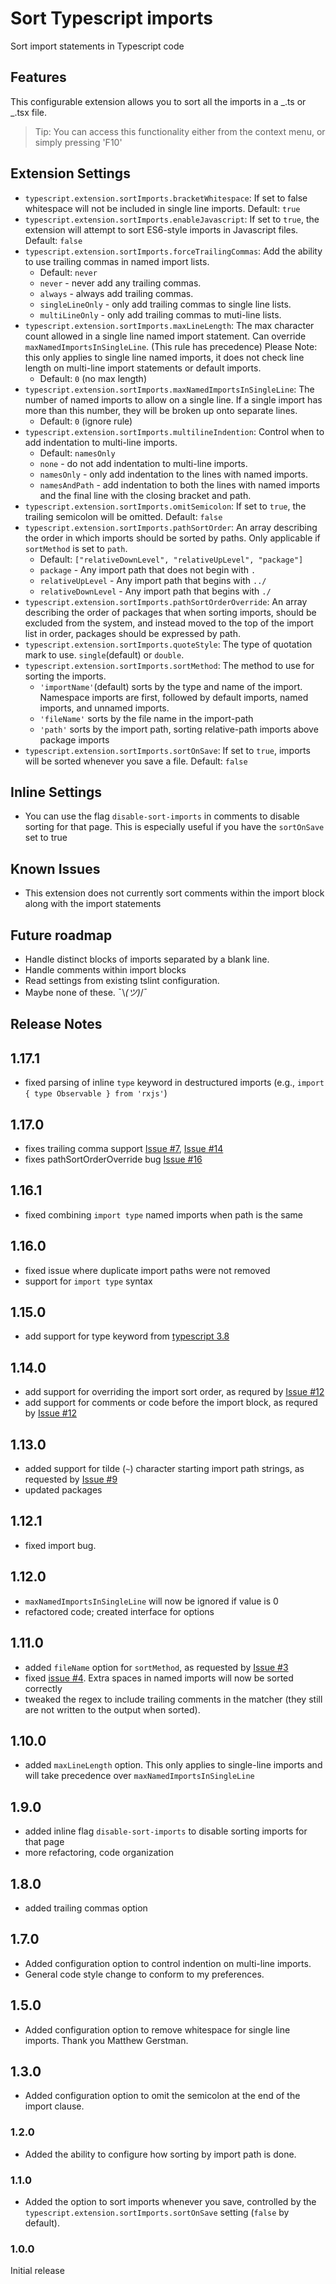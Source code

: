 # Sort Typescript imports

Sort import statements in Typescript code

## Features

This configurable extension allows you to sort all the imports in a _.ts or _.tsx file.

> Tip: You can access this functionality either from the context menu, or simply pressing 'F10'

## Extension Settings

- `typescript.extension.sortImports.bracketWhitespace`: If set to false whitespace will not be included in single line imports. Default: `true`
- `typescript.extension.sortImports.enableJavascript`: If set to `true`, the extension will attempt to sort ES6-style imports in Javascript files. Default: `false`
- `typescript.extension.sortImports.forceTrailingCommas`: Add the ability to use trailing commas in named import lists.
  - Default: `never`
  - `never` - never add any trailing commas.
  - `always` - always add trailing commas.
  - `singleLineOnly` - only add trailing commas to single line lists.
  - `multiLineOnly` - only add trailing commas to muti-line lists.
- `typescript.extension.sortImports.maxLineLength`: The max character count allowed in a single line named import statement. Can override `maxNamedImportsInSingleLine`. (This rule has precedence) Please Note: this only applies to single line named imports, it does not check line length on multi-line import statements or default imports.
  - Default: `0` (no max length)
- `typescript.extension.sortImports.maxNamedImportsInSingleLine`: The number of named imports to allow on a single line. If a single import has more than this number, they will be broken up onto separate lines.
  - Default: `0` (ignore rule)
- `typescript.extension.sortImports.multilineIndention`: Control when to add indentation to multi-line imports.
  - Default: `namesOnly`
  - `none` - do not add indentation to multi-line imports.
  - `namesOnly` - only add indentation to the lines with named imports.
  - `namesAndPath` - add indentation to both the lines with named imports and the final line with the closing bracket and path.
- `typescript.extension.sortImports.omitSemicolon`: If set to `true`, the trailing semicolon will be omitted. Default: `false`
- `typescript.extension.sortImports.pathSortOrder`: An array describing the order in which imports should be sorted by paths. Only applicable if `sortMethod` is set to `path`.
  - Default: `["relativeDownLevel", "relativeUpLevel", "package"]`
  - `package` - Any import path that does not begin with `.`
  - `relativeUpLevel` - Any import path that begins with `../`
  - `relativeDownLevel` - Any import path that begins with `./`
- `typescript.extension.sortImports.pathSortOrderOverride`: An array describing the order of packages that when sorting imports, should be excluded from the system, and instead moved to the top of the import list in order, packages should be expressed by path.
- `typescript.extension.sortImports.quoteStyle`: The type of quotation mark to use. `single`(default) or `double`.
- `typescript.extension.sortImports.sortMethod`: The method to use for sorting the imports.
  - `'importName'`(default) sorts by the type and name of the import. Namespace imports are first, followed by default imports, named imports, and unnamed imports.
  - `'fileName'` sorts by the file name in the import-path
  - `'path'` sorts by the import path, sorting relative-path imports above package imports
- `typescript.extension.sortImports.sortOnSave`: If set to `true`, imports will be sorted whenever you save a file. Default: `false`

## Inline Settings

- You can use the flag `disable-sort-imports` in comments to disable sorting for that page. This is especially useful if you have the `sortOnSave` set to true

## Known Issues

- This extension does not currently sort comments within the import block along with the import statements

## Future roadmap

- Handle distinct blocks of imports separated by a blank line.
- Handle comments within import blocks
- Read settings from existing tslint configuration.
- Maybe none of these. ¯\\_(ツ)_/¯

## Release Notes

## 1.17.1

- fixed parsing of inline `type` keyword in destructured imports (e.g., `import { type Observable } from 'rxjs'`)

## 1.17.0

- fixes trailing comma support [Issue #7](https://github.com/neilsoult/typescript-imports-sort/issues/7), [Issue #14](https://github.com/neilsoult/typescript-imports-sort/issues/14)
- fixes pathSortOrderOverride bug [Issue #16](https://github.com/neilsoult/typescript-imports-sort/issues/16)

## 1.16.1

- fixed combining `import type` named imports when path is the same

## 1.16.0

- fixed issue where duplicate import paths were not removed
- support for `import type` syntax

## 1.15.0

- add support for type keyword from [typescript 3.8](https://www.typescriptlang.org/docs/handbook/release-notes/typescript-3-8.html)

## 1.14.0

- add support for overriding the import sort order, as requred by [Issue #12](https://github.com/neilsoult/typescript-imports-sort/issues/12)
- add support for comments or code before the import block, as requred by [Issue #12](https://github.com/neilsoult/typescript-imports-sort/issues/12)

## 1.13.0

- added support for tilde (`~`) character starting import path strings, as requested by [Issue #9](https://github.com/neilsoult/typescript-imports-sort/issues/9)
- updated packages

## 1.12.1

- fixed import bug.

## 1.12.0

- `maxNamedImportsInSingleLine` will now be ignored if value is 0
- refactored code; created interface for options

## 1.11.0

- added `fileName` option for `sortMethod`, as requested by [Issue #3](https://github.com/neilsoult/typescript-imports-sort/issues/3)
- fixed [issue #4](https://github.com/neilsoult/typescript-imports-sort/issues/4). Extra spaces in named imports will now be sorted correctly
- tweaked the regex to include trailing comments in the matcher (they still are not written to the output when sorted).

## 1.10.0

- added `maxLineLength` option. This only applies to single-line imports and will take precedence over `maxNamedImportsInSingleLine`

## 1.9.0

- added inline flag `disable-sort-imports` to disable sorting imports for that page
- more refactoring, code organization

## 1.8.0

- added trailing commas option

## 1.7.0

- Added configuration option to control indention on multi-line imports.
- General code style change to conform to my preferences.

## 1.5.0

- Added configuration option to remove whitespace for single line imports. Thank you Matthew Gerstman.

## 1.3.0

- Added configuration option to omit the semicolon at the end of the import clause.

### 1.2.0

- Added the ability to configure how sorting by import path is done.

### 1.1.0

- Added the option to sort imports whenever you save, controlled by the `typescript.extension.sortImports.sortOnSave` setting (`false` by default).

### 1.0.0

Initial release
